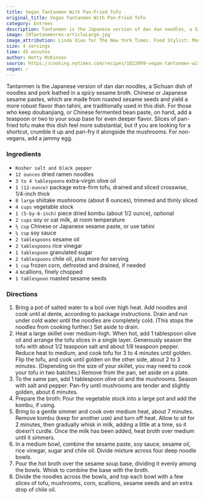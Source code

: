 ```yaml
---
title: Vegan Tantanmen With Pan-Fried Tofu
original_title: Vegan Tantanmen With Pan-Fried Tofu
category: Entrees
description: Tantanmen is the Japanese version of dan dan noodles, a Sichuan dish of noodles and pork bathed in a spicy sesame broth. This vegan version features pan-fried tofu and mushrooms.
image: 19Tantanmenrex-articleLarge.jpg
image_attribution: Linda Xiao for The New York Times. Food Stylist: Monica Pierini.
size: 4 servings
time: 45 minutes
author: Hetty McKinnon
source: https://cooking.nytimes.com/recipes/1022099-vegan-tantanmen-with-pan-fried-tofuundefined
vegan: ✓
---
```


Tantanmen is the Japanese version of dan dan noodles, a Sichuan dish of noodles and pork bathed in a spicy sesame broth. Chinese or Japanese sesame pastes, which are made from roasted sesame seeds and yield a more robust flavor than tahini, are traditionally used in this dish. For those who keep doubanjiang, or Chinese fermented bean paste, on hand, add a teaspoon or two to your soup base for even deeper flavor. Slices of pan-fried tofu make this dish feel more substantial, but if you are looking for a shortcut, crumble it up and pan-fry it alongside the mushrooms. For non-vegans, add a jammy egg.

### Ingredients

* `Kosher salt and black pepper`
* `12 ounces` dried ramen noodles
* `3 to 4 tablespoons` extra-virgin olive oil
* `1 (12-ounce)` package extra-firm tofu, drained and sliced crosswise, 1/4-inch thick
* `8 large` shiitake mushrooms (about 8 ounces), trimmed and thinly sliced
* `4 cups` vegetable stock
* `1 (5-by-6-inch)` piece dried kombu (about 1/2 ounce), optional
* `2 cups` soy or oat milk, at room temperature
* `½ cup` Chinese or Japanese sesame paste, or use tahini
* `¼ cup` soy sauce
* `2 tablespoons` sesame oil
* `2 tablespoons` rice vinegar
* `1 tablespoon` granulated sugar
* `2 tablespoons` chile oil, plus more for serving
* `1 cup` frozen corn, defrosted and drained, if needed
* `4` scallions, finely chopped
* `1 tablespoon` roasted sesame seeds

### Directions

1. Bring a pot of salted water to a boil over high heat. Add noodles and cook until al dente, according to package instructions. Drain and run under cold water until the noodles are completely cold. (This stops the noodles from cooking further.) Set aside to drain.
2. Heat a large skillet over medium-high. When hot, add 1 tablespoon olive oil and arrange the tofu slices in a single layer. Generously season the tofu with about 1/2 teaspoon salt and about 1/8 teaspoon pepper. Reduce heat to medium, and cook tofu for 3 to 4 minutes until golden. Flip the tofu, and cook until golden on the other side, about 2 to 3 minutes. (Depending on the size of your skillet, you may need to cook your tofu in two batches.) Remove from the pan, set aside on a plate.
3. To the same pan, add 1 tablespoon olive oil and the mushrooms. Season with salt and pepper. Pan-fry until mushrooms are tender and slightly golden, about 6 minutes.
4. Prepare the broth: Pour the vegetable stock into a large pot and add the kombu, if using.
5. Bring to a gentle simmer and cook over medium heat, about 7 minutes. Remove kombu (keep for another use) and turn off heat. Allow to sit for 2 minutes, then gradually whisk in milk, adding a little at a time, so it doesn’t curdle. Once the milk has been added, heat broth over medium until it simmers.
6. In a medium bowl, combine the sesame paste, soy sauce, sesame oil, rice vinegar, sugar and chile oil. Divide mixture across four deep noodle bowls.
7. Pour the hot broth over the sesame soup base, dividing it evenly among the bowls. Whisk to combine the base with the broth.
8. Divide the noodles across the bowls, and top each bowl with a few slices of tofu, mushrooms, corn, scallions, sesame seeds and an extra drop of chile oil.